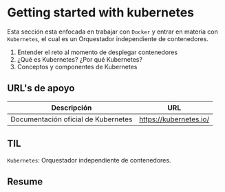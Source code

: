 # Getting started with kubernetes

Esta sección esta enfocada en trabajar con ```Docker``` y entrar en materia con ```Kubernetes```, el cual es un Orquestador independiente de contenedores.

1. Entender el reto al momento de desplegar contenedores
2. ¿Qué es Kubernetes? ¿Por qué Kubernetes?
3. Conceptos y componentes de Kubernetes  

## URL's de apoyo

| Descripción | URL |
| ------------- | ------------- |
| Documentación oficial de Kubernetes | https://kubernetes.io/ |

## TIL

```Kubernetes```: Orquestador independiente de contenedores.

## Resume

